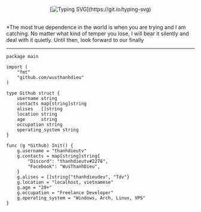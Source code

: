 <div align="center">

[![Typing SVG](https://readme-typing-svg.demolab.com?font=Fira+Code&pause=1000&color=F70000&random=false&width=435&lines=Foolish+individuals+frequently+attempt+to+present+themselves+as+intelligent.)](https://git.io/typing-svg)

<img src="https://camo.githubusercontent.com/82291b0fe831bfc6781e07fc5090cbd0a8b912bb8b8d4fec0696c881834f81ac/68747470733a2f2f70726f626f742e6d656469612f394575424971676170492e676966"
width="800"  height="3">

</div>

*The most true dependence in the world is when you are trying and I am catching. No matter what kind of temper you lose, I will bear it silently and deal with it quietly. Until then, look forward to our finally

----------
```golang
package main

import (
    "fmt"
    "github.com/wusthanhdieu"
)

type Github struct {
    username string
    contacts map[string]string
    alises   []string
    location string
    age      string
    occupation string
    operating_system string
}

func (g *Github) Init() {
    g.username = "thanhdieutv"
    g.contacts = map[string]string{
        "Discord": "thanhdieutv#2278",
        "Facebook": "WusThanhDieu",
    }
    g.alises = []string{"thanhdieudev", "Tdv"}
    g.location = "localhost, vietnamese"
    g.age = "20+"
    g.occupation = "Freelance Developer"
    g.operating_system = "Windows, Arch, Linux, VPS"
}
```

